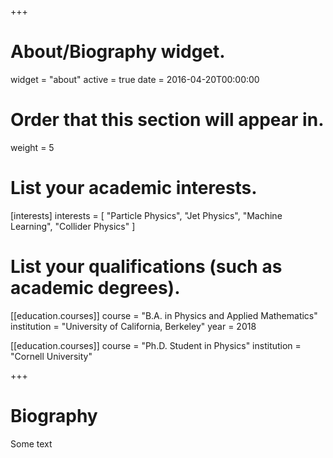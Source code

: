 +++
# About/Biography widget.
widget = "about"
active = true
date = 2016-04-20T00:00:00

# Order that this section will appear in.
weight = 5

# List your academic interests.
[interests]
  interests = [
    "Particle Physics",
    "Jet Physics",
    "Machine Learning",
    "Collider Physics"
  ]

# List your qualifications (such as academic degrees).
[[education.courses]]
  course = "B.A. in Physics and Applied Mathematics"
  institution = "University of California, Berkeley"
  year = 2018

[[education.courses]]
  course = "Ph.D. Student in Physics"
  institution = "Cornell University"

 
+++

# Biography

Some text
